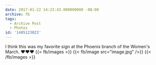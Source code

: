 ```yaml
---
date: 2017-01-22 14:23:43.000000000 -08:00
archive: fb
tags: 
  - Archive Post
  - Photos
id: '1485123823'
---
```


I think this was my favorite sign at the Phoenix branch of the Women's March. ❤️❤️❤️
{{< fb/images >}}
{{< fb/image src="image.jpg" />}}
{{< /fb/images >}}
